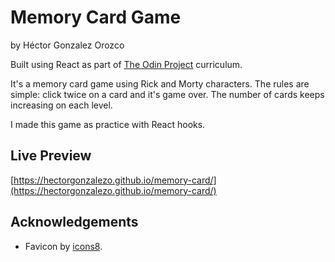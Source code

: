 
# Memory Card Game

by Héctor Gonzalez Orozco

Built using React as part of [The Odin Project](https://www.theodinproject.com/) curriculum.

It's  a memory card game using Rick and Morty characters. The rules are simple: click twice on a card and it's game over. The number of cards keeps increasing on each level.

I made this game as practice with React hooks.

## Live Preview

[https://hectorgonzalezo.github.io/memory-card/](https://hectorgonzalezo.github.io/memory-card/)

## Acknowledgements

- Favicon by [icons8](https://icons8.com/).

